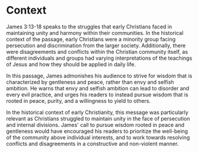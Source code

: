 # Context

James 3:13-18 speaks to the struggles that early Christians faced in maintaining unity and harmony within their communities. In the historical context of the passage, early Christians were a minority group facing persecution and discrimination from the larger society. Additionally, there were disagreements and conflicts within the Christian community itself, as different individuals and groups had varying interpretations of the teachings of Jesus and how they should be applied in daily life.

In this passage, James admonishes his audience to strive for wisdom that is characterized by gentleness and peace, rather than envy and selfish ambition. He warns that envy and selfish ambition can lead to disorder and every evil practice, and urges his readers to instead pursue wisdom that is rooted in peace, purity, and a willingness to yield to others.

In the historical context of early Christianity, this message was particularly relevant as Christians struggled to maintain unity in the face of persecution and internal divisions. James' call to pursue wisdom rooted in peace and gentleness would have encouraged his readers to prioritize the well-being of the community above individual interests, and to work towards resolving conflicts and disagreements in a constructive and non-violent manner.